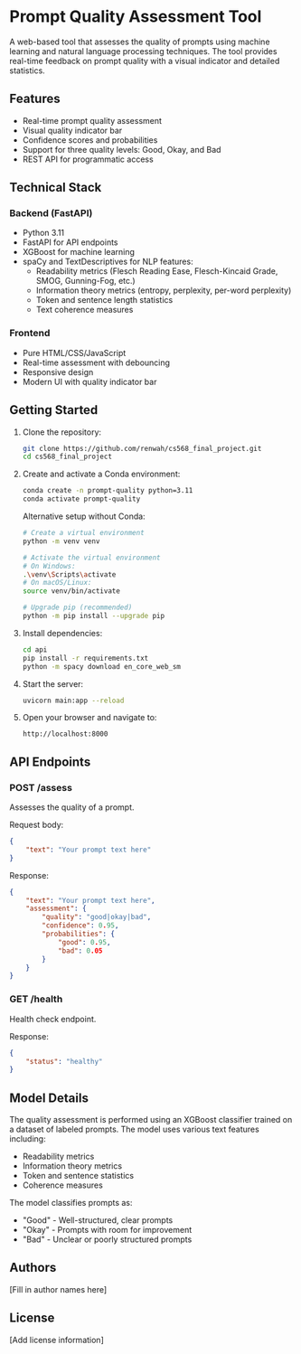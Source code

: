 # Prompt Quality Assessment Tool

A web-based tool that assesses the quality of prompts using machine learning and natural language processing techniques. The tool provides real-time feedback on prompt quality with a visual indicator and detailed statistics.

## Features

- Real-time prompt quality assessment
- Visual quality indicator bar
- Confidence scores and probabilities
- Support for three quality levels: Good, Okay, and Bad
- REST API for programmatic access

## Technical Stack

### Backend (FastAPI)
- Python 3.11
- FastAPI for API endpoints
- XGBoost for machine learning
- spaCy and TextDescriptives for NLP features:
  - Readability metrics (Flesch Reading Ease, Flesch-Kincaid Grade, SMOG, Gunning-Fog, etc.)
  - Information theory metrics (entropy, perplexity, per-word perplexity)
  - Token and sentence length statistics
  - Text coherence measures

### Frontend
- Pure HTML/CSS/JavaScript
- Real-time assessment with debouncing
- Responsive design
- Modern UI with quality indicator bar

## Getting Started

1. Clone the repository:
   ```bash
   git clone https://github.com/renwah/cs568_final_project.git
   cd cs568_final_project
   ```

2. Create and activate a Conda environment:
   ```bash
   conda create -n prompt-quality python=3.11
   conda activate prompt-quality
   ```

   Alternative setup without Conda:
   ```bash
   # Create a virtual environment
   python -m venv venv

   # Activate the virtual environment
   # On Windows:
   .\venv\Scripts\activate
   # On macOS/Linux:
   source venv/bin/activate

   # Upgrade pip (recommended)
   python -m pip install --upgrade pip
   ```

3. Install dependencies:
   ```bash
   cd api
   pip install -r requirements.txt
   python -m spacy download en_core_web_sm
   ```

4. Start the server:
   ```bash
   uvicorn main:app --reload
   ```

5. Open your browser and navigate to:
   ```
   http://localhost:8000
   ```

## API Endpoints

### POST /assess
Assesses the quality of a prompt.

Request body:
```json
{
    "text": "Your prompt text here"
}
```

Response:
```json
{
    "text": "Your prompt text here",
    "assessment": {
        "quality": "good|okay|bad",
        "confidence": 0.95,
        "probabilities": {
            "good": 0.95,
            "bad": 0.05
        }
    }
}
```

### GET /health
Health check endpoint.

Response:
```json
{
    "status": "healthy"
}
```

## Model Details

The quality assessment is performed using an XGBoost classifier trained on a dataset of labeled prompts. The model uses various text features including:
- Readability metrics
- Information theory metrics
- Token and sentence statistics
- Coherence measures

The model classifies prompts as:
- "Good" - Well-structured, clear prompts
- "Okay" - Prompts with room for improvement
- "Bad" - Unclear or poorly structured prompts

## Authors
[Fill in author names here]

## License
[Add license information]
        